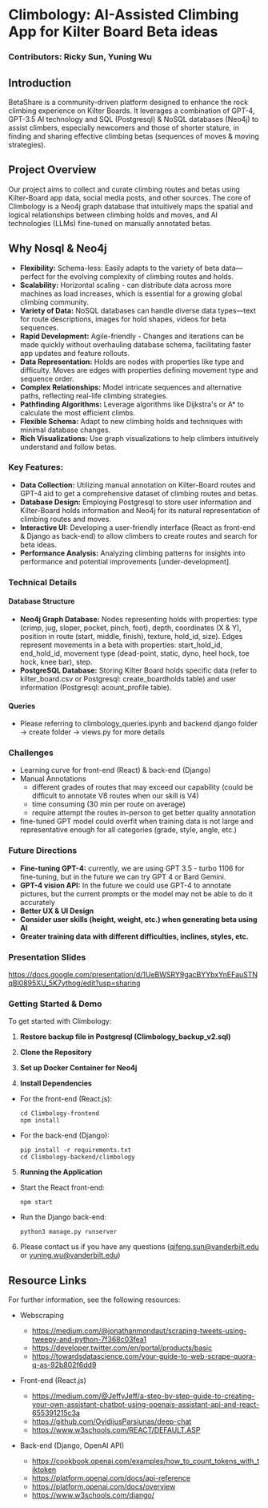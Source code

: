 # Climbology: AI-Assisted Climbing App for Kilter Board Beta ideas

### Contributors: Ricky Sun, Yuning Wu

## Introduction
BetaShare is a community-driven platform designed to enhance the rock climbing experience on Kilter Boards. It leverages a combination of GPT-4, GPT-3.5 AI technology and SQL (Postgresql) & NoSQL databases (Neo4j) to assist climbers, especially newcomers and those of shorter stature, in finding and sharing effective climbing betas (sequences of moves & moving strategies).

## Project Overview
Our project aims to collect and curate climbing routes and betas using Kilter-Board app data, social media posts, and other sources. The core of Climbology is a Neo4j graph database that intuitively maps the spatial and logical relationships between climbing holds and moves, and AI technologies (LLMs) fine-tuned on manually annotated betas.

## Why Nosql & Neo4j
- **Flexibility:** Schema-less: Easily adapts to the variety of beta data—perfect for the evolving complexity of climbing routes and holds.
- **Scalability:** Horizontal scaling - can distribute data across more machines as load increases, which is essential for a growing global climbing community.
- **Variety of Data:** NoSQL databases can handle diverse data types—text for route descriptions, images for hold shapes, videos for beta sequences.
- **Rapid Development:** Agile-friendly - Changes and iterations can be made quickly without overhauling database schema, facilitating faster app updates and feature rollouts.
- **Data Representation:** Holds are nodes with properties like type and difficulty. Moves are edges with properties defining movement type and sequence order.
- **Complex Relationships:** Model intricate sequences and alternative paths, reflecting real-life climbing strategies.
- **Pathfinding Algorithms:** Leverage algorithms like Dijkstra's or A* to calculate the most efficient climbs.
- **Flexible Schema:** Adapt to new climbing holds and techniques with minimal database changes.
- **Rich Visualizations:** Use graph visualizations to help climbers intuitively understand and follow betas.

### Key Features:
- **Data Collection:** Utilizing manual annotation on Kilter-Board routes and GPT-4 aid to get a comprehensive dataset of climbing routes and betas.
- **Database Design:** Employing Postgresql to store user information and Kilter-Board holds information and Neo4j for its natural representation of climbing routes and moves.
- **Interactive UI:** Developing a user-friendly interface (React as front-end & Django as back-end) to allow climbers to create routes and search for beta ideas.
- **Performance Analysis:** Analyzing climbing patterns for insights into performance and potential improvements [under-development].

### Technical Details

#### Database Structure
- **Neo4j Graph Database:** Nodes representing holds with properties: type (crimp, jug, sloper, pocket, pinch, foot), depth, coordinates (X & Y), position in route (start, middle, finish), texture, hold_id, size). Edges represent movements in a beta with properties: start_hold_id, end_hold_id, movement type (dead-point, static, dyno, heel hock, toe hock, knee bar), step.
- **PostgreSQL Database:** Storing Kilter Board holds specific data (refer to kilter_board.csv or Postgresql: create_boardholds table) and user information (Postgresql: acount_profile table).

#### Queries
- Please referring to climbology_queries.ipynb and backend django folder -> create folder -> views.py for more details

### Challenges
- Learning curve for front-end (React) & back-end (Django)
- Manual Annotations
  - different grades of routes that may exceed our capability (could be difficult to annotate V8 routes when our skill is V4)
  - time consuming (30 min per route on average)
  - require attempt the routes in-person to get better quality annotation
 - fine-tuned GPT model could overfit when training data is not large and representative enough for all categories (grade, style, angle, etc.)

### Future Directions
- **Fine-tuning GPT-4:** currently, we are using GPT 3.5 - turbo 1106 for fine-tuning, but in the future we can try GPT 4 or Bard Gemini.
- **GPT-4 vision API:** In the future we could use GPT-4 to annotate pictures, but the current prompts or the model may not be able to do it accurately
- **Better UX & UI Design**
- **Consider user skills (height, weight, etc.) when generating beta using AI**
- **Greater training data with different difficulties, inclines, styles, etc.**

### Presentation Slides
https://docs.google.com/presentation/d/1UeBWSRY9gacBYYbxYnEFauSTNqBl0895XU_5K7ythog/edit?usp=sharing

### Getting Started & Demo

To get started with Climbology:
1. **Restore backup file in Postgresql (Climbology_backup_v2.sql)**

2. **Clone the Repository**
   
3. **Set up Docker Container for Neo4j**

4. **Install Dependencies**
- For the front-end (React.js):
  ```
  cd Climbology-frontend
  npm install
  ```
- For the back-end (Django):
  ```
  pip install -r requirements.txt
  cd Climbology-backend/climbology
  ```
5. **Running the Application**
- Start the React front-end:
  ```
  npm start
  ```
- Run the Django back-end:
  ```
  python3 manage.py runserver
  ```
6. Please contact us if you have any questions (qifeng.sun@vanderbilt.edu or yuning.wu@vanderbilt.edu)
  
## Resource Links

For further information, see the following resources:
 
- Webscraping
  - https://medium.com/@jonathanmondaut/scraping-tweets-using-tweepy-and-python-7f368c03fea1
  - https://developer.twitter.com/en/portal/products/basic
  - https://towardsdatascience.com/your-guide-to-web-scrape-quora-q-as-92b802f6dd9

- Front-end (React.js)
  - https://medium.com/@JeffyJeff/a-step-by-step-guide-to-creating-your-own-assistant-chatbot-using-openais-assistant-api-and-react-655391215c3a
  - https://github.com/OvidijusParsiunas/deep-chat
  - https://www.w3schools.com/REACT/DEFAULT.ASP
 
- Back-end (Django, OpenAI API)
  - https://cookbook.openai.com/examples/how_to_count_tokens_with_tiktoken
  - https://platform.openai.com/docs/api-reference
  - https://platform.openai.com/docs/overview
  - https://www.w3schools.com/django/



